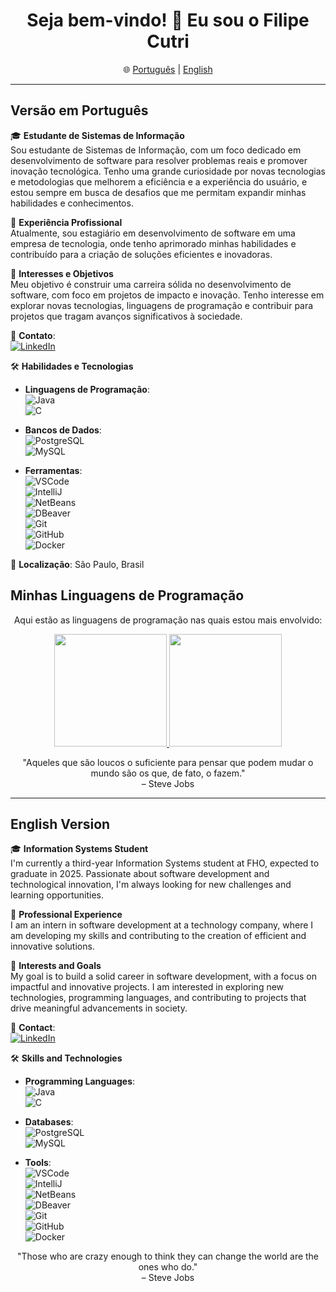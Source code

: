 <h1 align="center">Seja bem-vindo! 👋 Eu sou o Filipe Cutri</h1>

<p align="center">
🌐 <a href="#versao-em-portugues">Português</a> | <a href="#english-version">English</a>
</p>

---

## Versão em Português

🎓 **Estudante de Sistemas de Informação**  
Sou estudante de Sistemas de Informação, com um foco dedicado em desenvolvimento de software para resolver problemas reais e promover inovação tecnológica. Tenho uma grande curiosidade por novas tecnologias e metodologias que melhorem a eficiência e a experiência do usuário, e estou sempre em busca de desafios que me permitam expandir minhas habilidades e conhecimentos.

🌟 **Experiência Profissional**  
Atualmente, sou estagiário em desenvolvimento de software em uma empresa de tecnologia, onde tenho aprimorado minhas habilidades e contribuído para a criação de soluções eficientes e inovadoras.

🚀 **Interesses e Objetivos**  
Meu objetivo é construir uma carreira sólida no desenvolvimento de software, com foco em projetos de impacto e inovação. Tenho interesse em explorar novas tecnologias, linguagens de programação e contribuir para projetos que tragam avanços significativos à sociedade.

📧 **Contato**:  
[![LinkedIn](https://img.shields.io/badge/-LinkedIn-blue?style=flat-square&logo=linkedin)](https://www.linkedin.com/in/filipe-alberto-cutri-5a23a923b/)

🛠️ **Habilidades e Tecnologias**  
- **Linguagens de Programação**:  
  ![Java](https://img.shields.io/badge/-Java-orange?style=flat-square&logo=java)  
  ![C](https://img.shields.io/badge/-C-green?style=flat-square&logo=c)  

- **Bancos de Dados**:  
  ![PostgreSQL](https://img.shields.io/badge/-PostgreSQL-blue?style=flat-square&logo=postgresql)  
  ![MySQL](https://img.shields.io/badge/-MySQL-lightblue?style=flat-square&logo=mysql)  

- **Ferramentas**:  
  ![VSCode](https://img.shields.io/badge/-VSCode-blue?style=flat-square&logo=visual-studio-code)  
  ![IntelliJ](https://img.shields.io/badge/-IntelliJ%20IDEA-purple?style=flat-square&logo=intellij-idea)  
  ![NetBeans](https://img.shields.io/badge/-NetBeans-lightgrey?style=flat-square&logo=apache-netbeans-ide)  
  ![DBeaver](https://img.shields.io/badge/-DBeaver-blue?style=flat-square&logo=dbeaver)  
  ![Git](https://img.shields.io/badge/-Git-orange?style=flat-square&logo=git)  
  ![GitHub](https://img.shields.io/badge/-GitHub-black?style=flat-square&logo=github)  
  ![Docker](https://img.shields.io/badge/-Docker-blue?style=flat-square&logo=docker)  

📍 **Localização**: São Paulo, Brasil

## Minhas Linguagens de Programação

<p align="center">Aqui estão as linguagens de programação nas quais estou mais envolvido:</p>

<div align="center">
    <a href="https://github.com/Filipe-Cutri">
        <img loading="lazy" height="180em" src="https://github-readme-stats.vercel.app/api/top-langs/?username=Filipe-Cutri&layout=compact&langs_count=7&theme=dracula"/>
        <img loading="lazy" height="180em" src="https://github-readme-stats.vercel.app/api?username=Filipe-Cutri&show_icons=true&theme=dracula&include_all_commits=true&count_private=true"/>
    </a>
</div>

<p align="center"> 
  "Aqueles que são loucos o suficiente para pensar que podem mudar o mundo são os que, de fato, o fazem."  
  <br> – Steve Jobs
</p>

---

## English Version

🎓 **Information Systems Student**  
I'm currently a third-year Information Systems student at FHO, expected to graduate in 2025. Passionate about software development and technological innovation, I'm always looking for new challenges and learning opportunities.

🌟 **Professional Experience**  
I am an intern in software development at a technology company, where I am developing my skills and contributing to the creation of efficient and innovative solutions.

🚀 **Interests and Goals**  
My goal is to build a solid career in software development, with a focus on impactful and innovative projects. I am interested in exploring new technologies, programming languages, and contributing to projects that drive meaningful advancements in society.

📧 **Contact**:  
[![LinkedIn](https://img.shields.io/badge/-LinkedIn-blue?style=flat-square&logo=linkedin)](https://www.linkedin.com/in/filipe-alberto-cutri-5a23a923b/)

🛠️ **Skills and Technologies**  
- **Programming Languages**:  
  ![Java](https://img.shields.io/badge/-Java-orange?style=flat-square&logo=java)  
  ![C](https://img.shields.io/badge/-C-green?style=flat-square&logo=c)  
  
- **Databases**:  
  ![PostgreSQL](https://img.shields.io/badge/-PostgreSQL-blue?style=flat-square&logo=postgresql)  
  ![MySQL](https://img.shields.io/badge/-MySQL-lightblue?style=flat-square&logo=mysql)  

- **Tools**:  
  ![VSCode](https://img.shields.io/badge/-VSCode-blue?style=flat-square&logo=visual-studio-code)  
  ![IntelliJ](https://img.shields.io/badge/-IntelliJ%20IDEA-purple?style=flat-square&logo=intellij-idea)  
  ![NetBeans](https://img.shields.io/badge/-NetBeans-lightgrey?style=flat-square&logo=apache-netbeans-ide)  
  ![DBeaver](https://img.shields.io/badge/-DBeaver-blue?style=flat-square&logo=dbeaver)  
  ![Git](https://img.shields.io/badge/-Git-orange?style=flat-square&logo=git)  
  ![GitHub](https://img.shields.io/badge/-GitHub-black?style=flat-square&logo=github)  
  ![Docker](https://img.shields.io/badge/-Docker-blue?style=flat-square&logo=docker)   

<p align="center"> 
  "Those who are crazy enough to think they can change the world are the ones who do."  
  <br> – Steve Jobs
</p>
